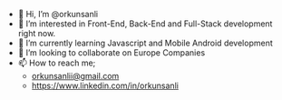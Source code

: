 - 👋 Hi, I’m @orkunsanli
- 👀 I’m interested in Front-End, Back-End and Full-Stack development right now.
- 🌱 I’m currently learning Javascript and Mobile Android development
- 💞️ I’m looking to collaborate on Europe Companies
- 📫 How to reach me;
    - orkunsanlii@gmail.com
    - https://www.linkedin.com/in/orkunsanli

<!---
orkunsanli/orkunsanli is a ✨ special ✨ repository because its `README.md` (this file) appears on your GitHub profile.
You can click the Preview link to take a look at your changes.
--->
